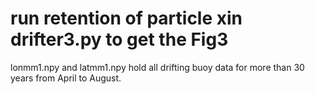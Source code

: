 # run retention of particle xin drifter3.py to get the Fig3

lonmm1.npy and latmm1.npy hold all drifting buoy data for more than 30 years from April to August.
